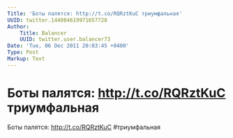 ```yaml
---
Title: 'Боты палятся: http://t.co/RQRztKuC триумфальная'
UUID: twitter.144084619971657728
Author:
    Title: Balancer
    UUID: twitter.user.balancer73
Date: 'Tue, 06 Dec 2011 20:03:45 +0400'
Type: Post
Markup: Text
---
```


# Боты палятся: http://t.co/RQRztKuC триумфальная

Боты палятся: http://t.co/RQRztKuC
#триумфальная